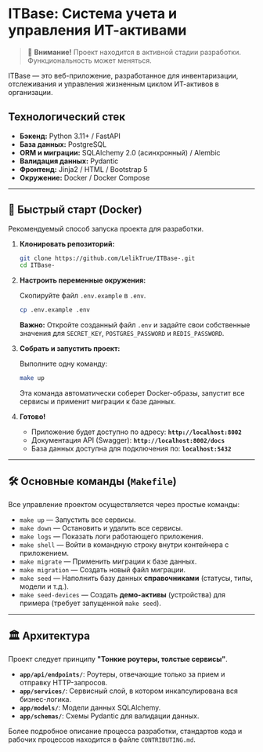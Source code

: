 # ITBase: Система учета и управления ИТ-активами

> 🚧 **Внимание!** Проект находится в активной стадии разработки. Функциональность может меняться.

ITBase — это веб-приложение, разработанное для инвентаризации, отслеживания и управления жизненным циклом ИТ-активов в организации.

## Технологический стек

-   **Бэкенд:** Python 3.11+ / FastAPI
-   **База данных:** PostgreSQL
-   **ORM и миграции:** SQLAlchemy 2.0 (асинхронный) / Alembic
-   **Валидация данных:** Pydantic
-   **Фронтенд:** Jinja2 / HTML / Bootstrap 5
-   **Окружение:** Docker / Docker Compose

---

## 🚀 Быстрый старт (Docker)

Рекомендуемый способ запуска проекта для разработки.

1.  **Клонировать репозиторий:**

    ```bash
    git clone https://github.com/LelikTrue/ITBase-.git
    cd ITBase-
    ```

2.  **Настроить переменные окружения:**

    Скопируйте файл `.env.example` в `.env`.
    ```bash
    cp .env.example .env
    ```
    **Важно:** Откройте созданный файл `.env` и задайте свои собственные значения для `SECRET_KEY`, `POSTGRES_PASSWORD` и `REDIS_PASSWORD`.

3.  **Собрать и запустить проект:**

    Выполните одну команду:
    ```bash
    make up
    ```
    Эта команда автоматически соберет Docker-образы, запустит все сервисы и применит миграции к базе данных.

4.  **Готово!**

    -   Приложение будет доступно по адресу: **`http://localhost:8002`**
    -   Документация API (Swagger): **`http://localhost:8002/docs`**
    -   База данных доступна для подключения по: **`localhost:5432`**

---

## 🛠️ Основные команды (`Makefile`)

Все управление проектом осуществляется через простые команды:

-   `make up` — Запустить все сервисы.
-   `make down` — Остановить и удалить все сервисы.
-   `make logs` — Показать логи работающего приложения.
-   `make shell` — Войти в командную строку внутри контейнера с приложением.
-   `make migrate` — Применить миграции к базе данных.
-   `make migration` — Создать новый файл миграции.
-   `make seed` — Наполнить базу данных **справочниками** (статусы, типы, модели и т.д.).
-   `make seed-devices` — Создать **демо-активы** (устройства) для примера (требует запущенной `make seed`).

---

## 🏛️ Архитектура

Проект следует принципу **"Тонкие роутеры, толстые сервисы"**.

-   **`app/api/endpoints/`**: Роутеры, отвечающие только за прием и отправку HTTP-запросов.
-   **`app/services/`**: Сервисный слой, в котором инкапсулирована вся бизнес-логика.
-   **`app/models/`**: Модели данных SQLAlchemy.
-   **`app/schemas/`**: Схемы Pydantic для валидации данных.

Более подробное описание процесса разработки, стандартов кода и рабочих процессов находится в файле `CONTRIBUTING.md`.